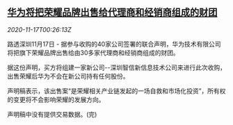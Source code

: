 <!--1605574508000-->
[华为将把荣耀品牌出售给代理商和经销商组成的财团](https://cn.reuters.com/article/huawei-honor-sale-1117-tues-idCNKBS27X018)
------

<div><i>2020-11-17T00:26:13Z</i></div><p>路透深圳11月17日 - 据参与收购的40家公司签署的联合声明，华为技术有限公司将把旗下荣耀品牌出售给由30多家代理商和经销商组成的财团。</p><p>据这份声明，买方将组建一家新公司--深圳智信新信息技术公司来进行此次收购，出售荣耀后华为不会在新公司持有任何股份。</p><p>声明稿表示，该出售案“是荣耀相关产业链发起的一场自救和市场化投资”，所有权的变更将不会影响荣耀的发展方向。</p><p>声明稿中没有提供交易数据。(完)</p>
